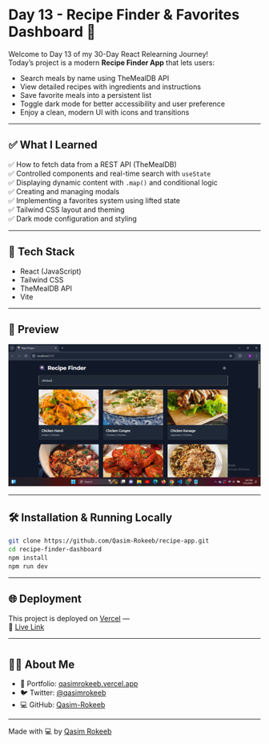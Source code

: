 # Day 13 - Recipe Finder & Favorites Dashboard 🍲

Welcome to Day 13 of my 30-Day React Relearning Journey!  
Today’s project is a modern **Recipe Finder App** that lets users:

- Search meals by name using TheMealDB API
- View detailed recipes with ingredients and instructions
- Save favorite meals into a persistent list
- Toggle dark mode for better accessibility and user preference
- Enjoy a clean, modern UI with icons and transitions

---

## ✅ What I Learned

✅ How to fetch data from a REST API (TheMealDB)  
✅ Controlled components and real-time search with `useState`  
✅ Displaying dynamic content with `.map()` and conditional logic  
✅ Creating and managing modals  
✅ Implementing a favorites system using lifted state  
✅ Tailwind CSS layout and theming  
✅ Dark mode configuration and styling

---

## 🧠 Tech Stack

- React (JavaScript)
- Tailwind CSS
- TheMealDB API
- Vite

---

## 📸 Preview

![App Preview](https://raw.githubusercontent.com/Qasim-Rokeeb/recipe-app/main/screenshot.png)

---

## 🛠️ Installation & Running Locally

```bash
git clone https://github.com/Qasim-Rokeeb/recipe-app.git
cd recipe-finder-dashboard
npm install
npm run dev
```

---

## 🌐 Deployment

This project is deployed on [Vercel](https://vercel.com/) —  
🔗 [Live Link](https://qasimrokeeb-recipe-finder-dashboard.vercel.app/)

---

#

## 🙋‍♂️ About Me

- 🔗 Portfolio: [qasimrokeeb.vercel.app](https://qasimrokeeb.vercel.app)
- 🐦 Twitter: [@qasimrokeeb](https://x.com/qasimrokeeb)
- 💻 GitHub: [Qasim-Rokeeb](https://github.com/Qasim-Rokeeb)

---

Made with 💻 by [Qasim Rokeeb](https://github.com/Qasim-Rokeeb)
